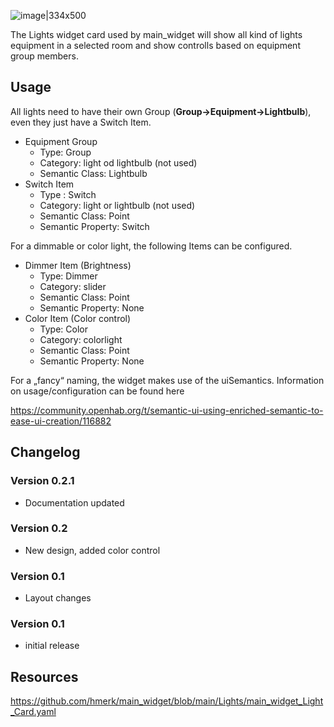![image|334x500](upload://erz5nxmtJVSVFDpjeI5CfETTq6Y.png)

The Lights widget card used by main_widget will show all kind of lights equipment in a selected room and show controlls based on equipment group members.

## Usage

All lights need to have their own Group (**Group->Equipment->Lightbulb**), even they just have a Switch Item.

- Equipment Group
  - Type: Group
  - Category: light od lightbulb (not used)
  - Semantic Class: Lightbulb
- Switch Item
  - Type : Switch
  - Category: light or lightbulb (not used)
  - Semantic Class: Point
  - Semantic Property: Switch

For a dimmable or color light, the following Items can be configured.
- Dimmer Item (Brightness)
  - Type: Dimmer
  - Category: slider
  - Semantic Class: Point
  - Semantic Property: None
- Color Item (Color control)
  - Type: Color
  - Category: colorlight
  - Semantic Class: Point
  - Semantic Property: None

For a „fancy“ naming, the widget makes use of the uiSemantics.
Information on usage/configuration can be found here

https://community.openhab.org/t/semantic-ui-using-enriched-semantic-to-ease-ui-creation/116882

## Changelog
### Version 0.2.1
- Documentation updated
### Version 0.2
-  New design, added color control
### Version 0.1
- Layout changes
### Version 0.1
- initial release

## Resources

https://github.com/hmerk/main_widget/blob/main/Lights/main_widget_Light_Card.yaml